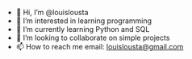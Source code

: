 - 👋 Hi, I’m @louislousta
- 👀 I’m interested in learning programming 
- 🌱 I’m currently learning Python and SQL
- 💞️ I’m looking to collaborate on simple projects
- 📫 How to reach me email: louislousta@gmail.com

<!---
louislousta/louislousta is a ✨ special ✨ repository because its `README.md` (this file) appears on your GitHub profile.
You can click the Preview link to take a look at your changes.
--->
